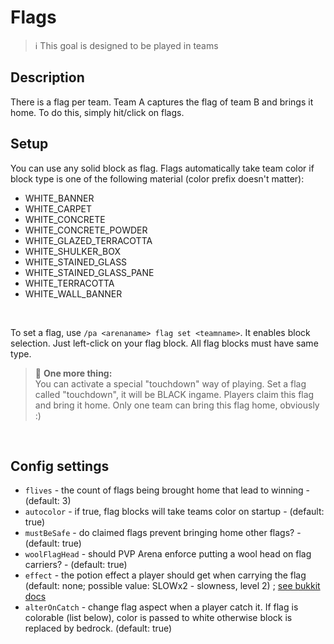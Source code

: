 # Flags

> ℹ This goal is designed to be played in teams

## Description

There is a flag per team. Team A captures the flag of team B and brings it home. 
To do this, simply hit/click on flags.

## Setup

You can use any solid block as flag. Flags automatically take team color if block type is one
of the following material (color prefix doesn't matter):

* WHITE_BANNER
* WHITE_CARPET
* WHITE_CONCRETE
* WHITE_CONCRETE_POWDER 
* WHITE_GLAZED_TERRACOTTA 	
* WHITE_SHULKER_BOX
* WHITE_STAINED_GLASS 
* WHITE_STAINED_GLASS_PANE
* WHITE_TERRACOTTA
* WHITE_WALL_BANNER

<br>

To set a flag, use `/pa <arenaname> flag set <teamname>`. It enables block selection.
Just left-click on your flag block. All flag blocks must have same type.

> 🚩 **One more thing:**  
You can activate a special "touchdown" way of playing. Set a flag called "touchdown", it will be BLACK ingame. 
Players claim this flag and bring it home. Only one team can bring this flag home, obviously :)

<br>

## Config settings

- `flives` \- the count of flags being brought home that lead to winning - (default: 3)
- `autocolor` \- if true, flag blocks will take teams color on startup - (default: true)
- `mustBeSafe` \- do claimed flags prevent bringing home other flags? \- (default: true)
- `woolFlagHead` \- should PVP Arena enforce putting a wool head on flag carriers? - (default: true)
- `effect` \- the potion effect a player should get when carrying the flag (default: none; possible value: SLOWx2 - 
slowness, level 2) ; [see bukkit docs](https://hub.spigotmc.org/javadocs/spigot/org/bukkit/potion/PotionEffectType.html)
- `alterOnCatch` \- change flag aspect when a player catch it. If flag is colorable (list below), color is passed to white
 otherwise block is replaced by bedrock. (default: true)
